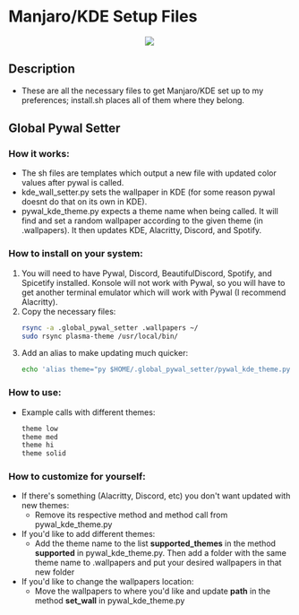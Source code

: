 # Manjaro/KDE Setup Files
<p align='center'>
    <img src='screens.gif'>
</p>

## Description
* These are all the necessary files to get Manjaro/KDE set up to my preferences; install.sh places all of them where they belong.

## Global Pywal Setter
### How it works:
* The sh files are templates which output a new file with updated color values after pywal is called.
* kde_wall_setter.py sets the wallpaper in KDE (for some reason pywal doesnt do that on its own in KDE).
* pywal_kde_theme.py expects a theme name when being called. It will find and set a random wallpaper according to the given theme (in .wallpapers). It then updates KDE, Alacritty, Discord, and Spotify.
### How to install on your system:
1. You will need to have Pywal, Discord, BeautifulDiscord, Spotify, and Spicetify installed. Konsole will not work with Pywal, so you will have to get another terminal emulator which will work with Pywal (I recommend Alacritty).
2. Copy the necessary files:
    ```bash
    rsync -a .global_pywal_setter .wallpapers ~/
    sudo rsync plasma-theme /usr/local/bin/
    ```
3. Add an alias to make updating much quicker:
    ```bash
    echo 'alias theme="py $HOME/.global_pywal_setter/pywal_kde_theme.py"' >> ~/.bashrc
    ```
### How to use:
* Example calls with different themes:
    ```bash
    theme low
    theme med
    theme hi
    theme solid
    ```
### How to customize for yourself:
* If there's something (Alacritty, Discord, etc) you don't want updated with new themes:
  * Remove its respective method and method call from pywal_kde_theme.py
* If you'd like to add different themes:
  * Add the theme name to the list <b>supported_themes</b> in the method <b>supported</b> in pywal_kde_theme.py. Then add a folder with the same theme name to .wallpapers and put your desired wallpapers in that new folder
* If you'd like to change the wallpapers location:
  * Move the wallpapers to where you'd like and update <b>path</b> in the method <b>set_wall</b> in pywal_kde_theme.py